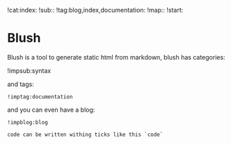 !cat:index:
!sub::
!tag:blog,index,documentation:
!map::
!start:
# Blush
Blush is a tool to generate static html from markdown,
blush has categories:

!impsub:syntax

and tags:

``` !imptag:documentation ```

and you can even have a blog:

`!impblog:blog`

``` code can be written withing ticks like this `code` ```


